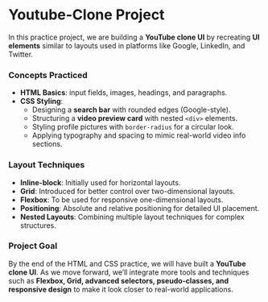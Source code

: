 # Youtube-Clone Project  

In this practice project, we are building a **YouTube clone UI** by recreating **UI elements** similar to layouts used in platforms like Google, LinkedIn, and Twitter.  

### Concepts Practiced  
- **HTML Basics**: input fields, images, headings, and paragraphs.  
- **CSS Styling**:  
  - Designing a **search bar** with rounded edges (Google-style).  
  - Structuring a **video preview card** with nested `<div>` elements.  
  - Styling profile pictures with `border-radius` for a circular look.  
  - Applying typography and spacing to mimic real-world video info sections.  

### Layout Techniques  
- **Inline-block**: Initially used for horizontal layouts.  
- **Grid**: Introduced for better control over two-dimensional layouts.  
- **Flexbox**: To be used for responsive one-dimensional layouts.  
- **Positioning**: Absolute and relative positioning for detailed UI placement.  
- **Nested Layouts**: Combining multiple layout techniques for complex structures.  

### Project Goal  
By the end of the HTML and CSS practice, we will have built a **YouTube clone UI**. As we move forward, we’ll integrate more tools and techniques such as **Flexbox, Grid, advanced selectors, pseudo-classes, and responsive design** to make it look closer to real-world applications.  
